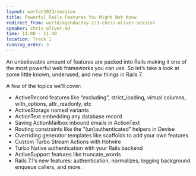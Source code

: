 ```yaml
---
layout: world/2023/session
title: Powerful Rails Features You Might Not Know
redirect_from: world/agenda/day-2/3-chris-oliver-session
speaker: chris-oliver.md
time: 11:00 - 11:40
location: Track 1
running_order: 3
---
```


An unbelievable amount of features are packed into Rails making it one of the most powerful web frameworks you can use. So let’s take a look at some little known, underused, and new things in Rails 7.

A few of the topics we’ll cover:

- ActiveRecord features like “excluding”, strict_loading, virtual columns, with_options, attr_readonly, etc
- ActiveStorage named variants
- ActionText embedding any database record
- Saving ActionMailbox inbound emails in ActionText
- Routing constraints like the “(un)authenticated” helpers in Devise
- Overriding generator templates like scaffolds to add your own features
- Custom Turbo Stream Actions with Hotwire
- Turbo Native authentication with your Rails backend
- ActiveSupport features like truncate_words
- Rails 7.1’s new features: authentication, normalizes, logging background enqueue callers, and more.
